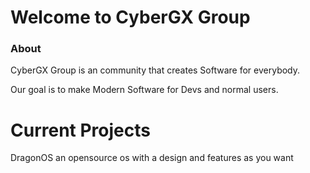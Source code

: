 # Welcome to CyberGX Group

### About
CyberGX Group is an community that creates Software for everybody.

Our goal is to make Modern Software for Devs and normal users.

# Current Projects
DragonOS an opensource os with a design and features as you want
